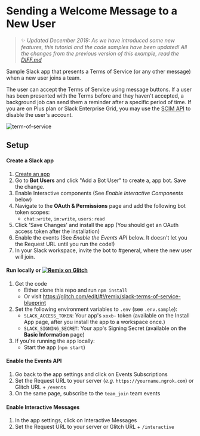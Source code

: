 # Sending a Welcome Message to a New User 

> :sparkles: *Updated December 2019: As we have introduced some new features, this tutorial and the code samples have been updated! All the changes from the previous version of this example, read the [DIFF.md](diff.md)*

Sample Slack app that presents a Terms of Service (or any other message) when a new user joins a team.

The user can accept the Terms of Service using message buttons. If a user has been presented with the Terms before and they haven't accepted, a background job can send them a reminder after a specific period of time. If you are on Plus plan or Slack Enterprise Grid, you may use the [SCIM API](https://api.slack.com/scim) to disable the user's account.

![term-of-service](https://github.com/slackapi/template-terms-of-service/raw/master/screenshot.png)

## Setup

#### Create a Slack app

1. [Create an app](https://api.slack.com/apps)
2. Go to **Bot Users** and click "Add a Bot User" to create a, app bot. Save the change.
3. Enable Interactive components (See *Enable Interactive Components* below)
4. Navigate to the **OAuth & Permissions** page and add the following bot token scopes:
    * `chat:write`, `im:write`, `users:read`
5. Click 'Save Changes' and install the app (You should get an OAuth access token after the installation)
6. Enable the events (See *Enable the Events API* below. It doesn't let you  the Request URL until you run the code!)
7. In your Slack workspace, invite the bot to #general, where the new user will join.

#### Run locally or [![Remix on Glitch](https://cdn.glitch.com/2703baf2-b643-4da7-ab91-7ee2a2d00b5b%2Fremix-button.svg)](https://glitch.com/edit/#!/remix/slack-terms-of-service-blueprint)
1. Get the code
    * Either clone this repo and run `npm install`
    * Or visit https://glitch.com/edit/#!/remix/slack-terms-of-service-blueprint
2. Set the following environment variables to `.env` (see `.env.sample`):
    * `SLACK_ACCESS_TOKEN`: Your app's `xoxb-` token (available on the Install App page, after you install the app to a workspace once.)
    * `SLACK_SIGNING_SECRET`: Your app's Signing Secret (available on the **Basic Information** page)
3. If you're running the app locally:
    * Start the app (`npm start`)

#### Enable the Events API
1. Go back to the app settings and click on Events Subscriptions
1. Set the Request URL to your server (*e.g.* `https://yourname.ngrok.com`) or Glitch URL + `/events`
1. On the same page, subscribe to the `team_join` team events

#### Enable Interactive Messages
1. In the app settings, click on Interactive Messages
1. Set the Request URL to your server or Glitch URL + `/interactive`
